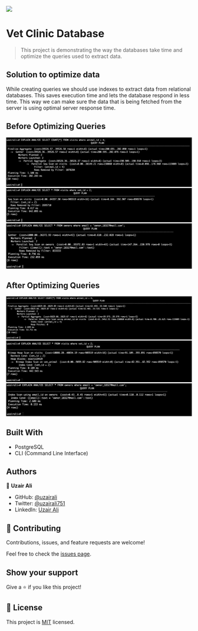 ![](https://img.shields.io/badge/Microverse-blueviolet)

# Vet Clinic Database

> This project is demonstrating the way the databases take time and optimize the queries used to extract data.

## Solution to optimize data

While creating queries we should use indexes to extract data from relational databases. This saves execution time and lets the database respond in less time. This way we can make sure the data that is being fetched from the server is using optimal server response time.

## Before Optimizing Queries

![](1.png)
![](2.png)
![](3.png)


## After Optimizing Queries

![](11.png)
![](22.png)
![](33.png)

## Built With

- PostgreSQL
- CLI (Command Line Interface)

## Authors

👤 **Uzair Ali**

- GitHub: [@uzairali](https://github.com/uzairali19)
- Twitter: [@uzairali751](https://twitter.com/Uzairali751)
- LinkedIn: [Uzair Ali](https://www.linkedin.com/in/uzairali19/)

## 🤝 Contributing

Contributions, issues, and feature requests are welcome!

Feel free to check the [issues page](https://github.com/uzairali19/vet-clinic-sql/issues/).

## Show your support

Give a ⭐️ if you like this project!

## 📝 License

This project is [MIT](./MIT.md) licensed.